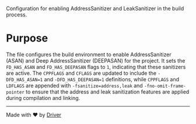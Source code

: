 <!--------------------------------------------------------------------------------->
<!-- IMPORTANT: This file is auto-generated by Driver (https://driver.ai). -------->
<!-- Manual edits may be overwritten on future commits. --------------------------->
<!--------------------------------------------------------------------------------->

Configuration for enabling AddressSanitizer and LeakSanitizer in the build process.

# Purpose
The file configures the build environment to enable AddressSanitizer (ASAN) and Deep AddressSanitizer (DEEPASAN) for the project. It sets the `FD_HAS_ASAN` and `FD_HAS_DEEPASAN` flags to `1`, indicating that these sanitizers are active. The `CPPFLAGS` and `CFLAGS` are updated to include the `-DFD_HAS_ASAN=1` and `-DFD_HAS_DEEPASAN=1` definitions, while `CPPFLAGS` and `LDFLAGS` are appended with `-fsanitize=address,leak` and `-fno-omit-frame-pointer` to ensure that the address and leak sanitization features are applied during compilation and linking.

---
Made with ❤️ by [Driver](https://www.driver.ai/)